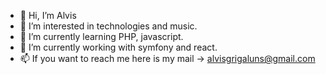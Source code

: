 - 👋 Hi, I’m Alvis
- 👀 I’m interested in technologies and music.
- 🌱 I’m currently learning PHP, javascript.
- 💞️ I’m currently working with symfony and react.
- 📫 If you want to reach me here is my mail -> alvisgrigaluns@gmail.com
